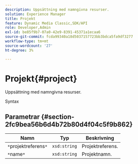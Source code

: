 ```yaml
---
description: Uppsättning med namngivna resurser.
solution: Experience Manager
title: Projekt
feature: Dynamic Media Classic,SDK/API
role: Developer,Admin
exl-id: be85f9b7-07a0-42e9-8391-45371a1ecaa6
source-git-commit: fcda99340a18d5037157723bb3bdca5fa9df3277
workflow-type: tm+mt
source-wordcount: '27'
ht-degree: 3%

---
```


# Projekt{#project}

Uppsättning med namngivna resurser.

Syntax

## Parametrar {#section-2fc9bea56b6d4b72b80d4f04c5f9b862}

| Namn | Typ | Beskrivning |
|---|---|---|
| `*`projektreferens`*` | `xsd:string` | Projektreferens. |
| `*`name`*` | `xsd:string` | Projektnamn. |
